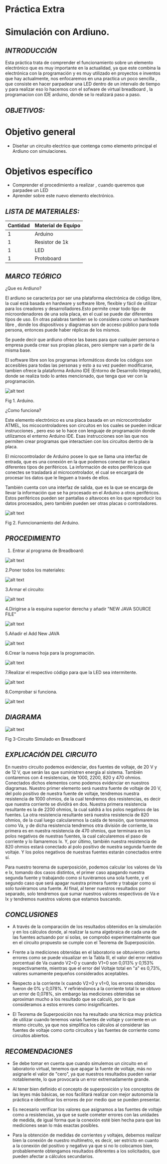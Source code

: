 # Práctica Extra
# Simulación con Ardiuno.
## *INTRODUCCIÓN*
Esta práctica trata de comprender el funcionamiento sobre un elemento electrónico que es muy importante en la actualidad, ya que este combina la electrónica con la programación y es muy utilizado en proyectos e inventos que hay actualmente, nos enfocaremos en una practica un poco sencilla , que consiste en hacer parpadear una LED dentro de un intervalo de tiempo y para realizar eso lo hacemos con el sofware de virtual breadboard , la programacion con IDE arduino, donde se lo realizará paso a paso.
## *OBJETIVOS:*

# Objetivo general
- Diseñar un circuito electrico que contenga como elemento principal el Ardiuno con simulaciones.

# Objetivos específico
- Comprender el procedimiento a realizar , cuando queremos que parpadee un LED
- Aprender sobre este nuevo elemento electrónico.

## *LISTA DE MATERIALES:*

| Cantidad | Material de Equipo |
| ------------- | ------------- |
| 1  | Arduino |
|  1 | Resistor de 1k  |
|  1 | LED    |
| 1  | Protoboard      |

## *MARCO TEÓRICO*
¿Que es Ardiuno?

El ardiuno se caracteriza por ser una plataforma electrónica de código libre, la cual está basada en hardware y software libre, flexible y fácil de utilizar para los creadores y desarrolladores.Esto permite crear todo tipo de microordenadores de una sola placa, en el cual se puede dar diferentes tipos de uso.
En otras palabras tambien se lo considera como un hardware libre , donde los dispositivos y diagramas son de acceso público para toda persona, entonces puede haber réplicas de los mismos.

Se puede decir que ardiuno ofrece las bases para que cualquier persona o empresa pueda crear sus propias placas, pero siempre van a partir de la misma base.

El software libre son los programas informáticos donde los códigos son accesibles para todas las personas y esto a su vez pueden modificarse, tambien ofrece la plataforma Arduino IDE (Entorno de Desarrollo Integrado), donde se realiza todo lo antes mencionado, que tenga que ver con la programación.


![alt text](https://github.com/Kevi7k/Trabajo-Extra/blob/master/im%C3%A1genes/arduino.jpg)

Fig 1. Arduino.


¿Como funciona?

Este elemento electrónico es una placa basada en un microcontrolador ATMEL, los micocontroladores son circuitos en los cuales se pueden indicar instrucciones , pero eso se lo hace con lenguaje de programación donde utilizamos el enterno Arduino IDE. Esas instrucciones son las que nos permiten crear programas que interactúen con los circuitos dentro de la placa.

El microcontrolador de Arduino posee lo que se llama una interfaz de entrada, que es una conexión en la que podemos conectar en la placa diferentes tipos de periféricos. La información de estos periféricos que conectes se trasladará al microcontrolador, el cual se encargará de procesar los datos que le lleguen a través de ellos.

También cuenta con una interfaz de salida, que es la que se encarga de llevar la información que se ha procesado en el Arduino a otros periféricos. Estos periféricos pueden ser pantallas o altavoces en los que reproducir los datos procesados, pero también pueden ser otras placas o controladores.

![alt text](https://github.com/Kevi7k/Trabajo-Extra/blob/master/im%C3%A1genes/como%20funciona.jpg)

Fig 2. Funncionamiento del Arduino.

## *PROCEDIMIENTO*
1. Entrar al programa de Breadboard:

![alt text](https://github.com/Kevi7k/Trabajo-Extra/blob/master/im%C3%A1genes/Paso%201.png)

2.Poner todos los materiales:

![alt text](https://github.com/Kevi7k/Trabajo-Extra/blob/master/im%C3%A1genes/paso%202.png)

3.Armar el circuito:

![alt text](https://github.com/Kevi7k/Trabajo-Extra/blob/master/im%C3%A1genes/Paso%203.png)

4.Dirigirse a la esquina superior derecha y añadir "NEW JAVA SOURCE FILE"

![alt text](https://github.com/Kevi7k/Trabajo-Extra/blob/master/im%C3%A1genes/paso%204.png)

5.Añadir el Add New JAVA

![alt text](https://github.com/Kevi7k/Trabajo-Extra/blob/master/im%C3%A1genes/paso%205.png)

6.Crear la nueva hoja para la programación.

![alt text](https://github.com/Kevi7k/Trabajo-Extra/blob/master/im%C3%A1genes/paso%206.png)

7.Realizar el respectivo código para que la LED sea intermitente.

![alt text](https://github.com/Kevi7k/Trabajo-Extra/blob/master/im%C3%A1genes/paso%207.png)

8.Comprobar si funciona.

![alt text](https://github.com/Kevi7k/Trabajo-Extra/blob/master/im%C3%A1genes/Paso%208.png)

## *DIAGRAMA*

![alt text](https://github.com/Kevi7k/Trabajo-Extra/blob/master/im%C3%A1genes/diagrama.png)

Fig 3-Circuito Simulado en Breadboard

## *EXPLICACIÓN DEL CIRCUITO*

En nuestro circuito podemos evidenciar, dos fuentes de voltaje, de 20 V y de 12 V, que serán las que suministren energía al sistema. También contaremos con 4 resistencias, de 1000, 2200, 820 y 470 ohmios. Conectados dichos elementos como podemos evidenciar en nuestros diagramas. Nuestro primer elemento será nuestra fuente de voltaje de 20 V, del polo positivo de nuestra fuente de voltaje, tendremos nuestra resistencia de 1000 ohmios, de la cual tendremos dos resistencias, es decir que nuestra corriente se dividirá en dos. Nuestra primera resistencia resultante es la de 2200 ohmios, la cual saldrá a los polos negativos de las fuentes. La otra resistencia resultante será nuestra resistencia de 820 ohmios, de la cual luego calcularemos la caída de tensión, que tomaremos como Va, y de dicha resistencia tendremos otra división de corriente, la primera es en nuestra resistencia de 470 ohmios, que terminara en los polos negativos de nuestras fuentes, la cual calcularemos el paso de corriente y lo llamaremos Ix. Y, por último, también nuestra resistencia de 820 ohmios estará conectado al polo positivo de nuestra segunda fuente de voltaje. Y los polos negativos de nuestras fuentes estarán conectados entre sí. 

Para nuestro teorema de superposición, podemos calcular los valores de Va e Ix, tomando dos casos distintos, el primer caso apagando nuestra segunda fuente y trabajando como si tuviéramos una sola fuente, y el segundo caso que será apagar nuestra primera fuente y trabajar como si solo tuviéramos una fuente. Al final, al tener nuestros resultados por separado, solo tendremos que sumar nuestros valores respectivos de Va e Ix y tendremos nuestros valores que estamos buscando.

## *CONCLUSIONES*

- A través de la comparación de los resultados obtenidos en la simulación y en los cálculos donde, al realizar la suma algebraica de cada una de las fuentes actuando por sí solas, se comprobó experimentalmente que en el circuito propuesto se cumple con el Teorema de Superposición.

- Frente a la mediciones obtenidas en el laboratorio se obtuvieron ciertos errores como se puede visualizar en la Tabla III, el valor del error relativo porcentual de Va cuando V2=0 y cuando V1=0 son 0,013% y 0,153% respectivamente, mientras que el error del Voltaje total en "a" es 0,73%, valores sumamente pequeños considerados aceptables.

- Respecto a la corriente Ix cuando V2=0 y v1=0, los errores obtenidos fueron de 0% y 0,078%. Y refiriéndonos a la corriente total Ix se obtuvo un error de 0,078%, sin embargo las mediciones obtenidas se aproximan mucho a los resultado que se calculó, por lo que consideramos a estos errores como insignificantes.

- El Teorema de Superposición nos ha resultado una técnica muy práctica de utilizar cuando tenemos varias fuentes de voltaje y corriente en un mismo circuito, ya que nos simplifica los cálculos al considerar las fuentes de voltaje como corto circuitos y las fuentes de corriente como circuitos abiertos.


## *RECOMENDACIONES*
- Se debe tomar en cuenta que cuando simulemos un circuito en el laboratorio virtual, tenemos que apagar la fuente de voltaje, más no asignarle el valor de "cero", ya que nuestros resultados pueden variar notablemente, lo que provocaría un error extremadamente grande.

- Al tener bien definido el concepto de superposición y los conceptos de las leyes más básicas, se nos facilitará realizar con mejor autonomía la práctica e identificar los errores de por medio que se pueden presentar.

- Es necesario verificar los valores que asignamos a las fuentes de voltaje como a resistencias, ya que se suele cometer errores con las unidades de medida, de igual forma que la conexión esté bien hecha para que las mediciones sean lo más exactas posibles.

- Para la obtención de medidas de corrientes y voltajes, debemos realizar bien la conexión de nuestro multímetro, es decir, ser estricto en cuanto a la conexión del positivo y negativo ya que si no lo colocamos bien, probablemente obtengamos resultados diferentes a los solicitados, que pueden afectar a cálculos secundarios.
